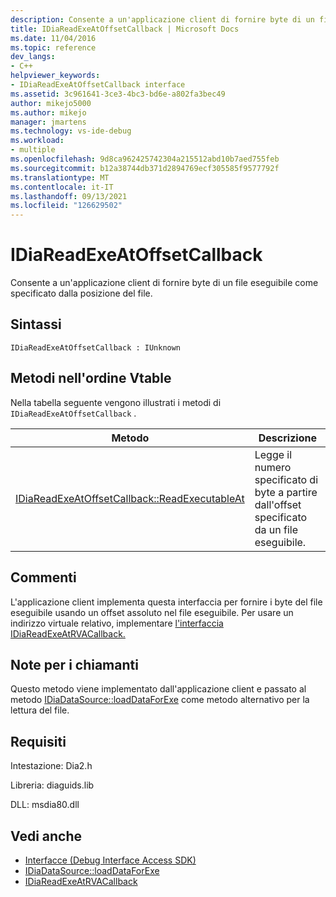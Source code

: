 ```yaml
---
description: Consente a un'applicazione client di fornire byte di un file eseguibile come specificato dalla posizione del file.
title: IDiaReadExeAtOffsetCallback | Microsoft Docs
ms.date: 11/04/2016
ms.topic: reference
dev_langs:
- C++
helpviewer_keywords:
- IDiaReadExeAtOffsetCallback interface
ms.assetid: 3c961641-3ce3-4bc3-bd6e-a802fa3bec49
author: mikejo5000
ms.author: mikejo
manager: jmartens
ms.technology: vs-ide-debug
ms.workload:
- multiple
ms.openlocfilehash: 9d8ca962425742304a215512abd10b7aed755feb
ms.sourcegitcommit: b12a38744db371d2894769ecf305585f9577792f
ms.translationtype: MT
ms.contentlocale: it-IT
ms.lasthandoff: 09/13/2021
ms.locfileid: "126629502"
---
```

# <a name="idiareadexeatoffsetcallback"></a>IDiaReadExeAtOffsetCallback
Consente a un'applicazione client di fornire byte di un file eseguibile come specificato dalla posizione del file.

## <a name="syntax"></a>Sintassi

```
IDiaReadExeAtOffsetCallback : IUnknown
```

## <a name="methods-in-vtable-order"></a>Metodi nell'ordine Vtable
 Nella tabella seguente vengono illustrati i metodi di `IDiaReadExeAtOffsetCallback` .

|Metodo|Descrizione|
|------------|-----------------|
|[IDiaReadExeAtOffsetCallback::ReadExecutableAt](../../debugger/debug-interface-access/idiareadexeatoffsetcallback-readexecutableat.md)|Legge il numero specificato di byte a partire dall'offset specificato da un file eseguibile.|

## <a name="remarks"></a>Commenti
 L'applicazione client implementa questa interfaccia per fornire i byte del file eseguibile usando un offset assoluto nel file eseguibile. Per usare un indirizzo virtuale relativo, implementare [l'interfaccia IDiaReadExeAtRVACallback.](../../debugger/debug-interface-access/idiareadexeatrvacallback.md)

## <a name="notes-for-callers"></a>Note per i chiamanti
 Questo metodo viene implementato dall'applicazione client e passato al metodo [IDiaDataSource::loadDataForExe](../../debugger/debug-interface-access/idiadatasource-loaddataforexe.md) come metodo alternativo per la lettura del file.

## <a name="requirements"></a>Requisiti
 Intestazione: Dia2.h

 Libreria: diaguids.lib

 DLL: msdia80.dll

## <a name="see-also"></a>Vedi anche
- [Interfacce (Debug Interface Access SDK)](../../debugger/debug-interface-access/interfaces-debug-interface-access-sdk.md)
- [IDiaDataSource::loadDataForExe](../../debugger/debug-interface-access/idiadatasource-loaddataforexe.md)
- [IDiaReadExeAtRVACallback](../../debugger/debug-interface-access/idiareadexeatrvacallback.md)
